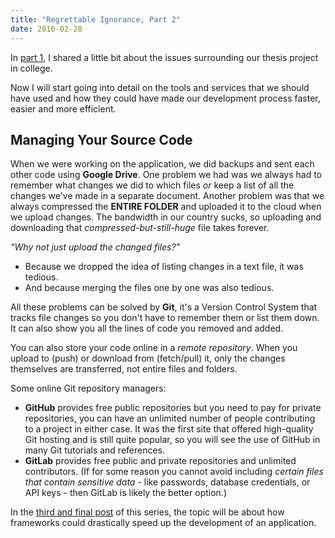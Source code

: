 ```yaml
---
title: "Regrettable Ignorance, Part 2"
date: 2016-02-28
---
```


In [part 1](/blog/regrettable-ignorance-part-1), I shared a little bit about the issues surrounding our thesis project in college.

Now I will start going into detail on the tools and services that we should have used and how they could have made our development process faster, easier and more efficient.

## Managing Your Source Code

When we were working on the application, we did backups and sent each other code using **Google Drive**. One problem we had was we always had to remember what changes we did to which files *or* keep a list of all the changes we've made in a separate document. Another problem was that we always compressed the **ENTIRE FOLDER** and uploaded it to the cloud when we upload changes. The bandwidth in our country sucks, so uploading and downloading that *compressed-but-still-huge* file takes forever.

*"Why not just upload the changed files?"*

- Because we dropped the idea of listing changes in a text file, it was tedious.
- And because merging the files one by one was also tedious.

All these problems can be solved by **Git**, it's a Version Control System that tracks file changes so you don't have to remember them or list them down. It can also show you all the lines of code you removed and added.

You can also store your code online in a *remote repository*. When you upload to (push) or download from (fetch/pull) it, only the changes themselves are transferred, not entire files and folders.

Some online Git repository managers:

- **GitHub** provides free public repositories but you need to pay for private repositories, you can have an unlimited number of people contributing to a project in either case. It was the first site that offered high-quality Git hosting and is still quite popular, so you will see the use of GitHub in many Git tutorials and references.
- **GitLab** provides free public and private repositories and unlimited contributors. (If for some reason you cannot avoid including *certain files that contain sensitive data* - like passwords, database credentials, or API keys - then GitLab is likely the better option.)

In the [third and final post](/blog/regrettable-ignorance-part-3) of this series, the topic will be about how frameworks could drastically speed up the development of an application.
